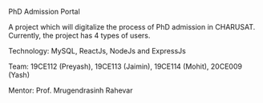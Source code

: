 PhD Admission Portal

A project which will digitalize the process of PhD admission in CHARUSAT.
Currently, the project has 4 types of users.

Technology: MySQL, ReactJs, NodeJs and ExpressJs

Team: 19CE112 (Preyash), 19CE113 (Jaimin), 19CE114 (Mohit), 20CE009 (Yash)

Mentor: Prof. Mrugendrasinh Rahevar
